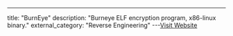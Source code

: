 ---
title: "BurnEye"
description: "Burneye ELF encryption program, x86-linux binary."
external_category: "Reverse Engineering"
---[Visit Website](https://packetstormsecurity.com/files/29691/burneye-1.0-linux-static.tar.gz.html)

